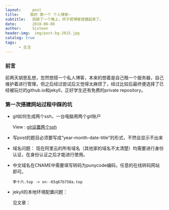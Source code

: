 ```yaml
---
layout:     post
title:     我的 第一个 个人博客~
subtitle:   捣鼓了一个晚上，终于把博客搭建起来了。
date:       2018-06-08
author:     Sixteen
header-img:  img/post-bg-2015.jpg
catalog: true
tags:
      - 生活
---
```


### 前言
前两天胡思乱想，忽然想搭一个私人博客，本来的想着是自己租一个服务器，自己维护着进行管理，但之后经过尝试后又觉得太麻烦了，经过比较后最终便选择了已经被玩烂的github.io和jekyll，正好学生还有免费的private repository。


### 第一次搭建网站过程中踩的坑

- git如何生成两个ssh，一台电脑用两个git账户

	View : [git设置两个ssh](2018-6-16-github.md)
    
- 写post的题目必须要写成“year-month-date-title”的形式，不然会显示不出来

- 域名问题：
现在阿里云的所有域名（其他家的域名不太清楚）均需要进行身份认证，在身份认证之后才能进行使用。

- 中文域名在CNAME中需要填写转码为punycode编码，任意的在线转码网站即可。
       
	`李十六.top -> xn--65q67b758a.top`

- jekyll的本地环境配置问题：
    
    见文章：







